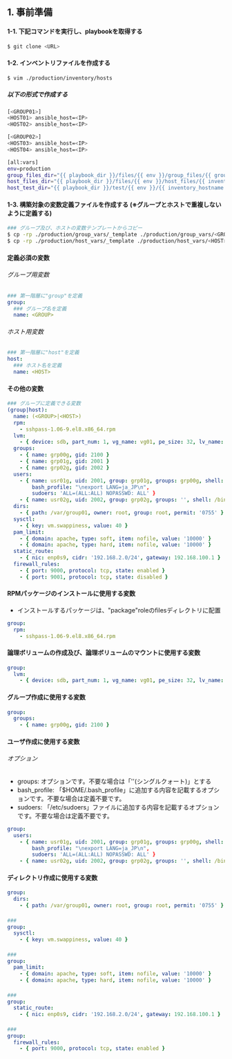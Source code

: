 ## 1. 事前準備

#### 1-1. 下記コマンドを実行し、playbookを取得する

```bash
$ git clone <URL>
```

#### 1-2. インベントリファイルを作成する

```bash
$ vim ./production/inventory/hosts
```

##### 以下の形式で作成する

```bash
[<GROUP01>]
<HOST01> ansible_host=<IP>
<HOST02> ansible_host=<IP>

[<GROUP02>]
<HOST03> ansible_host=<IP>
<HOST04> ansible_host=<IP>

[all:vars]
env=production
group_files_dir="{{ playbook_dir }}/files/{{ env }}/group_files/{{ group.name }}"
host_files_dir="{{ playbook_dir }}/files/{{ env }}/host_files/{{ inventory_hostname }}"
host_test_dir="{{ playbook_dir }}/test/{{ env }}/{{ inventory_hostname }}"
```

#### 1-3. 構築対象の変数定義ファイルを作成する (※グループとホストで重複しないように定義する)

```bash
### グループ及び、ホストの変数テンプレートからコピー
$ cp -rp ./production/group_vars/_template ./production/group_vars/<GROUP>
$ cp -rp ./production/host_vars/_template ./production/host_vars/<HOST>
```

#### 定義必須の変数

###### グループ用変数

```yaml
### 第一階層に"group"を定義
group:
  ### グループ名を定義　　　　　　　　　　　
  name: <GROUP>          
```

###### ホスト用変数

```yaml
### 第一階層に"host"を定義
host:
  ### ホスト名を定義　　　　　　　　　　　
  name: <HOST>          
```

#### その他の変数

```yaml
### グループに定義できる変数
(group|host):
  name: (<GROUP>|<HOST>)
  rpm:
    - sshpass-1.06-9.el8.x86_64.rpm
  lvm:
    - { device: sdb, part_num: 1, vg_name: vg01, pe_size: 32, lv_name: lv01, fs_type: xfs, mount_point: /app }
  groups:
    - { name: grp00g, gid: 2100 }
    - { name: grp01g, gid: 2001 }
    - { name: grp02g, gid: 2002 }
  users:
    - { name: usr01g, uid: 2001, group: grp01g, groups: grp00g, shell: /bin/bash, home: /home/usr01g, password: usr01g }
        bash_profile: "\nexport LANG=ja_JP\n",
        sudoers: 'ALL=(ALL:ALL) NOPASSWD: ALL' }
    - { name: usr02g, uid: 2002, group: grp02g, groups: '', shell: /bin/bash, home: /home/usr02g, password: usr02g }
  dirs:
    - { path: /var/group01, owner: root, group: root, permit: '0755' }
  sysctl:
    - { key: vm.swappiness, value: 40 }
  pam_limit:
    - { domain: apache, type: soft, item: nofile, value: '10000' }
    - { domain: apache, type: hard, item: nofile, value: '10000' }
  static_route:
    - { nic: enp0s9, cidr: '192.168.2.0/24', gateway: 192.168.100.1 }
  firewall_rules:
    - { port: 9000, protocol: tcp, state: enabled }
    - { port: 9001, protocol: tcp, state: disabled }
```

#### RPMパッケージのインストールに使用する変数

- インストールするパッケージは、"package"roleのfilesディレクトリに配置

```yaml
group:
  rpm:
    - sshpass-1.06-9.el8.x86_64.rpm
```

#### 論理ボリュームの作成及び、論理ボリュームのマウントに使用する変数

```yaml
group:
  lvm:
    - { device: sdb, part_num: 1, vg_name: vg01, pe_size: 32, lv_name: lv01, fs_type: xfs, mount_point: /app }
```

#### グループ作成に使用する変数

```yaml
group:
  groups:
    - { name: grp00g, gid: 2100 }
```

#### ユーザ作成に使用する変数

###### オプション

- groups: オプションです。不要な場合は「''(シングルクォート)」とする
- bash_profile: 「$HOME/.bash_profile」に追加する内容を記載するオプションです。不要な場合は定義不要です。
- sudoers: 「/etc/sudoers」ファイルに追加する内容を記載するオプションです。不要な場合は定義不要です。

```yaml
group:
  users:
    - { name: usr01g, uid: 2001, group: grp01g, groups: grp00g, shell: /bin/bash, home: /home/usr01g, password: usr01g }
        bash_profile: "\nexport LANG=ja_JP\n",
        sudoers: 'ALL=(ALL:ALL) NOPASSWD: ALL' }
    - { name: usr02g, uid: 2002, group: grp02g, groups: '', shell: /bin/bash, home: /home/usr02g, password: usr02g }
```

#### ディレクトリ作成に使用する変数

```yaml
group:
  dirs:
    - { path: /var/group01, owner: root, group: root, permit: '0755' }
```

#### 

```yaml
### 
group:
  sysctl:
    - { key: vm.swappiness, value: 40 }
```

#### 

```yaml
### 
group:
  pam_limit:
    - { domain: apache, type: soft, item: nofile, value: '10000' }
    - { domain: apache, type: hard, item: nofile, value: '10000' }
```

#### 

```yaml
### 
group:
  static_route:
    - { nic: enp0s9, cidr: '192.168.2.0/24', gateway: 192.168.100.1 }
```

#### 

```yaml
### 
group:
  firewall_rules:
    - { port: 9000, protocol: tcp, state: enabled }
```
